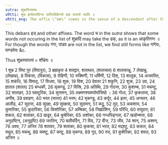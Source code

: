 ```yaml
---
sutra: शुभ्रादिभ्यश्चः
vRtti: शुभ्र इत्येवमादिभ्यः प्रातिपदिकेभ्यो ढक् प्रत्ययो भवति ॥
vRtti_eng: The affix \"ढक्\" comes in the sense of a descendant after the stems शुभ्र &c.
---
```

This debars इञ् and other affixes. The word च in the _sutra_ shows that some words not occuring in the list of शुभ्रादि may take the ढक्, as it is an आकृतिगणः ॥ For though the words गंगा, पांडव are not in the list, we find still forms like गांगेयः, पाण्डवेयः &c.

Thus शुभ्रस्यापत्यं = शौभ्रेयः ॥

1 शुभ्र 2 विष्ट पुर (विष्टपुर), 3 ब्रह्मकृत 4 शतद्वार, शलाथल, (शलाचल) 6 शलाकाभ्रू, 7 लेखाभ्रु, (लेखाभ्र), 8 विकंसा, (विकास), 9 रोहिणी, 10 रुक्मिणी, 11 धर्मिणी, 12 दिश्, 13 शालूक, 14 अजवस्ति, 15 शकंधि, 16 विमातृ, 17 विधवा, 18 शुक, 19 विश, 20 देवतर 21 शकुनि, 22 शुक्र, 23 उग्र, 24 ज्ञातल (शतल) 25 बन्धकी, 26 सृकण्डु, 27 विस्रि, 28 अतिथि, 29 गोदन्त, 30 कुशाम्ब, 31 मकष्टु, 32 शाताहर, 33 पवष्टुरिक, 34 सुनामन्, 35 लक्ष्मणश्यामयोर्वासिष्ठे । 36 गोधा, 37 कृकलास, 38 अणीब, 39 प्रवाहण, 40 भरत (भारत) 41 भरम; 42 मृकण्डु, 43 कर्पूर, 44 इतर, 45 अन्यतर, 46 आलीढ, 47 सुदन्त, 48 सुदक्ष, 49 सुवक्षस्, 50 सुदामन्, 51 कद्रु, 52 तुद, 53 अकशाय, 54 कुमारिका, 55 कुठारिका, 56 किशोरिका, 57 अम्बिका, 58 जिह्माशिन्, 59 परिधि, 60 वायुदत्त; 61 शकल, 62 शलाका, 63 खडूर, 64 कुबेरिका, 65 अशोका, 66 गन्धपिङ्गला, 67 खडोन्मत्ता, 68 अनुदष्टिन्, (अनुद्रष्टि) 69 जरतिन्, 70 बलीवर्दिन्, 71 विग्र, 72 वीज, 73 जीव, 74 श्वन्, 75 अश्मन्, 76 अश्व, 77 अजिर 78 शतावर, 79 शलाका, 80 कृकसा, 81 भरत, 82 मद्यष्टु, 83 ककल, 84 स्थूल, 85 मकथु, 86 यमष्टु, 87 कष्टु, 88 मृकण्ड, 89 गुद, 90 रुद, 91 कुशेरिका, 92 शवल, 93 अजिन ॥
